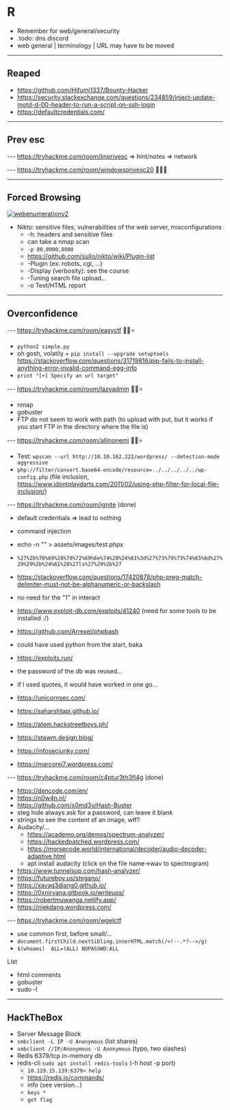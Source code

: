 # R

* Remember for web/general/security
* .todo: dns discord
* web general | terminology | URL may have to be moved

<hr>

## Reaped

* https://github.com/Hifumi1337/Bounty-Hacker
* https://security.stackexchange.com/questions/234859/inject-update-motd-d-00-header-to-run-a-script-on-ssh-login
* https://defaultcredentials.com/

<hr>

## Prev esc

--- https://tryhackme.com/room/linprivesc
=> hint/notes
=> network

--- https://tryhackme.com/room/windowsprivesc20 🐍🐍🐍

<hr>

## Forced Browsing

[![webenumerationv2](../../../_badges/thmp/webenumerationv2.svg)](https://tryhackme.com/room/webenumerationv2)

* Nikto: sensitive files, vulnerabilities of the web server, misconfigurations
  * -h: headers and sensitive files
  * can take a nmap scan
  * `-p 80,8000,8080`
  * https://github.com/sullo/nikto/wiki/Plugin-list
  * -Plugin (ex: robots, cgi, ...)
  * -Display (verbosity): see the course
  * -Tuning search file upload...
  * -o Text/HTML report

<hr>

## Overconfidence

--- https://tryhackme.com/room/easyctf 🐍🐍⭐

* `python2 simple.py`
* oh gosh, volatily + `pip install --upgrade setuptools` https://stackoverflow.com/questions/31719816/pip-fails-to-install-anything-error-invalid-command-egg-info
* `print "[+] Specify an url target"`

--- https://tryhackme.com/room/lazyadmin 🐍🐍⭐

* nmap
* gobuster
* FTP do not seem to work with path (to upload with put, but it works if you start FTP in the directory where the file is)

--- https://tryhackme.com/room/allinonemj 🐍🐍⭐

* Test: `wpscan --url http://10.10.162.222/wordpress/ --detection-mode aggressive`
* `php://filter/convert.base64-encode/resource=../../../../../wp-config.php` (file inclusion, https://www.idontplaydarts.com/2011/02/using-php-filter-for-local-file-inclusion/)

--- https://tryhackme.com/room/ignite (done)

* default credentials => lead to nothing
* command injection

* echo -n "" > assets/images/test.phpx
* `%27%2b%70%69%28%70%72%69%6e%74%28%24%61%3d%27%73%79%73%74%65%6d%27%29%29%2b%24%61%28%27ls%27%29%2b%27`
* https://stackoverflow.com/questions/17420878/php-preg-match-delimiter-must-not-be-alphanumeric-or-backslash
* no need for the "1" in interact
* https://www.exploit-db.com/exploits/41240 (need for some tools to be installed :/)
* https://github.com/Arrexel/phpbash 
* could have used python from the start, baka
* https://exploits.run/
* the password of the db was reused...
* if I used quotes, it would have worked in one go...
* https://unicornsec.com/
* https://saharshtapi.github.io/
* https://atom.hackstreetboys.ph/
* https://stawm.design.blog/
* https://infosecjunky.com/
* https://marcorei7.wordpress.com/

--- https://tryhackme.com/room/c4ptur3th3fl4g (done)

* https://dencode.com/en/
* https://n0w4n.nl/
* https://github.com/s0md3v/Hash-Buster
* steg hide always ask for a password, can leave it blank
* strings to see the content of an image, wtf?
* Audacity/...
  * https://academo.org/demos/spectrum-analyzer/
  * https://hackedpatched.wordpress.com/
  * https://morsecode.world/international/decoder/audio-decoder-adaptive.html
  * apt install audacity (click on the file name->wav to spectrogram)
* https://www.tunnelsup.com/hash-analyzer/
* https://futureboy.us/stegano/
* https://xavag3djang0.github.io/
* https://0xnirvana.gitbook.io/writeups/
* https://robertmuwanga.netlify.app/
* https://niekdang.wordpress.com/

--- https://tryhackme.com/room/wgelctf

* use common first, before small/...
* `document.firstChild.nextSibling.innerHTML.match(/<!--.*?-->/g)`
* `$(whoami)  ALL=(ALL) NOPASSWD:ALL`

List

* html comments
* gobuster
* sudo -l

<hr>

## HackTheBox

* Server Message Block
* `smbclient -L IP -U Anonymous` (list shares)
* `smbclient //IP/Anonymous -U Anonymous` (typo, two slashes)
* Redis 6379/tcp in-memory db
* redis-cli `sudo apt install redis-tools` (-h host -p port)
  * `10.129.15.139:6379> help`
  * https://redis.io/commands/
  * info (see version...)
  * `keys *`
  * `get flag`